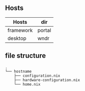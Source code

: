 ## Hosts

| Hosts     | dir    |
| --------- | ------ |
| framework | portal |
| desktop   | wndr   |

## file structure

```filesystem
.
└── hostname
    ├── configuration.nix
    ├── hardware-configuration.nix
    └── home.nix

```
